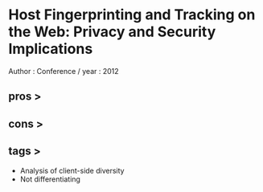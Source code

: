 Host Fingerprinting and Tracking on the Web: Privacy and Security Implications
==============================================================================
Author :
Conference / year : 2012

pros >
------

cons >
------

tags >
------
* Analysis of client-side diversity
* Not differentiating
